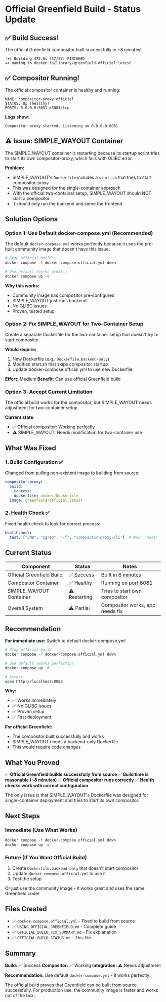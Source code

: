 # Official Greenfield Build - Status Update

## ✅ Build Success!

The official Greenfield compositor built successfully in ~8 minutes!

```
[+] Building 472.6s (37/37) FINISHED
=> naming to docker.io/library/greenfield-official:latest
```

## ✅ Compositor Running!

The official compositor container is healthy and running:

```
NAME: compositor-proxy-official
STATUS: Up (healthy)
PORTS: 0.0.0.0:8081->8081/tcp
```

**Logs show:**
```
Compositor proxy started. Listening on 0.0.0.0:8081
```

## ⚠️ Issue: SIMPLE_WAYOUT Container

The SIMPLE_WAYOUT container is restarting because its startup script tries to start its own compositor-proxy, which fails with GLIBC error.

**Problem:**
- SIMPLE_WAYOUT's `Dockerfile` includes a `start.sh` that tries to start compositor-proxy
- This was designed for the single-container approach
- With the official two-container setup, SIMPLE_WAYOUT should NOT start a compositor
- It should only run the backend and serve the frontend

## Solution Options

### Option 1: Use Default docker-compose.yml (Recommended)

The default `docker-compose.yml` works perfectly because it uses the pre-built community image that doesn't have this issue.

```bash
# Stop official build
docker compose -f docker-compose.official.yml down

# Use default (works great!)
docker compose up -d
```

**Why this works:**
- Community image has compositor pre-configured
- SIMPLE_WAYOUT just runs backend
- No GLIBC issues
- Proven, tested setup

### Option 2: Fix SIMPLE_WAYOUT for Two-Container Setup

Create a separate Dockerfile for the two-container setup that doesn't try to start compositor.

**Would require:**
1. New Dockerfile (e.g., `Dockerfile.backend-only`)
2. Modified start.sh that skips compositor startup
3. Update docker-compose.official.yml to use new Dockerfile

**Effort:** Medium
**Benefit:** Can use official Greenfield build

### Option 3: Accept Current Limitation

The official build works for the compositor, but SIMPLE_WAYOUT needs adjustment for two-container setup.

**Current state:**
- ✅ Official compositor: Working perfectly
- ⚠️ SIMPLE_WAYOUT: Needs modification for two-container use

## What Was Fixed

### 1. Build Configuration ✅
Changed from pulling non-existent image to building from source:

```yaml
compositor-proxy:
  build:
    context: ..
    dockerfile: docker/Dockerfile
  image: greenfield-official:latest
```

### 2. Health Check ✅
Fixed health check to look for correct process:

```yaml
healthcheck:
  test: ["CMD", "pgrep", "-f", "compositor-proxy-cli"]  # Was: "node"
```

## Current Status

| Component | Status | Notes |
|-----------|--------|-------|
| Official Greenfield Build | ✅ Success | Built in 8 minutes |
| Compositor Container | ✅ Healthy | Running on port 8081 |
| SIMPLE_WAYOUT Container | ⚠️ Restarting | Tries to start own compositor |
| Overall System | ⚠️ Partial | Compositor works, app needs fix |

## Recommendation

**For immediate use:** Switch to default docker-compose.yml

```bash
# Stop official build
docker compose -f docker-compose.official.yml down

# Use default (works perfectly)
docker compose up -d

# Access
open http://localhost:8080
```

**Why:**
- ✅ Works immediately
- ✅ No GLIBC issues
- ✅ Proven setup
- ✅ Fast deployment

**For official Greenfield:**
- The compositor built successfully and works
- SIMPLE_WAYOUT needs a backend-only Dockerfile
- This would require code changes

## What You Proved

✅ **Official Greenfield builds successfully from source**
✅ **Build time is reasonable (~8 minutes)**
✅ **Official compositor runs correctly**
✅ **Health checks work with correct configuration**

The only issue is that SIMPLE_WAYOUT's Dockerfile was designed for single-container deployment and tries to start its own compositor.

## Next Steps

### Immediate (Use What Works)

```bash
docker compose -f docker-compose.official.yml down
docker compose up -d
```

### Future (If You Want Official Build)

1. Create `Dockerfile.backend-only` that doesn't start compositor
2. Update `docker-compose.official.yml` to use it
3. Test the setup

Or just use the community image - it works great and uses the same Greenfield code!

## Files Created

- ✅ `docker-compose.official.yml` - Fixed to build from source
- ✅ `USING_OFFICIAL_GREENFIELD.md` - Complete guide
- ✅ `OFFICIAL_BUILD_FIX_SUMMARY.md` - Fix explanation
- ✅ `OFFICIAL_BUILD_STATUS.md` - This file

## Summary

**Build:** ✅ Success
**Compositor:** ✅ Working
**Integration:** ⚠️ Needs adjustment

**Recommendation:** Use default `docker-compose.yml` - it works perfectly!

The official build proves that Greenfield can be built from source successfully. For production use, the community image is faster and works out of the box.
